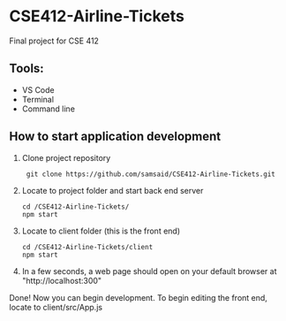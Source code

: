 # CSE412-Airline-Tickets
Final project for CSE 412

## Tools:
- VS Code
- Terminal
- Command line

## How to start application development
1. Clone project repository 
   ``` 
    git clone https://github.com/samsaid/CSE412-Airline-Tickets.git
    ```
2. Locate to project folder and start back end server
    ```
    cd /CSE412-Airline-Tickets/
    npm start
    ```
2. Locate to client folder (this is the front end)
    ```
    cd /CSE412-Airline-Tickets/client
    npm start
    ```
3. In a few seconds, a web page should open on your default browser at "http://localhost:300"

Done! Now you can begin development. To begin editing the front end, locate to client/src/App.js